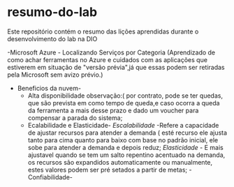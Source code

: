# resumo-do-lab
Este repositório contém o resumo das lições aprendidas durante o desenvolvimento do lab na DIO

-Microsoft Azure - Localizando Serviços por Categoria (Aprendizado de como achar ferramentas no Azure e cuidados com as aplicações que estiverem em situação de "versão prévia",já que essas podem ser retiradas pela Microsoft sem avizo prévio.)

- Beneficios da nuvem-
  - Alta disponibilidade
      observação:( por contrato, pode se ter quedas, que são prevista em como tempo de queda,e caso ocorra a queda da                   ferramenta a mais  desse prazo e dado um voucher para compensar a parada do sistema;
  - Ecalabilidade e Elasticidade-
*Escalabilidade*
    -Refere a capacidade de ajustar recursos para atender a demanda ( esté recurso ele ajusta tanto para cima quanto para baixo com base no padrão inicial, ele sobe para atender a demanda e depois reduz;
 *Elasticidade*
        - E mais ajustavel quando se tem um salto repentino acentuado na demanda, os recursos são expandidos automaticamente ou manualmente, estes valores podem ser pré setados a partir de metas;
   -Confiabilidade-

